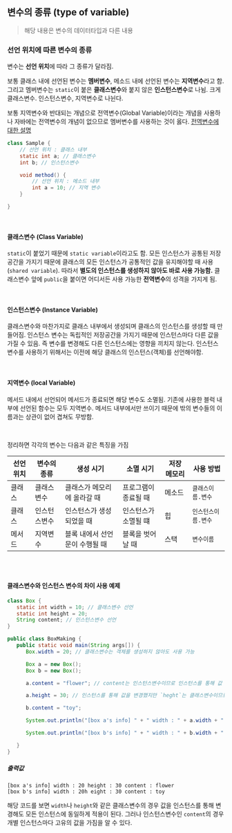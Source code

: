 ## 변수의 종류 (type of variable)

> 해당 내용은 변수의 데이터타입과 다른 내용

### 선언 위치에 따른 변수의 종류

변수는 **선언 위치**에 따라 그 종류가 달라짐.

보통 클래스 내에 선언된 변수는 **멤버변수**, 메소드 내에 선언된 변수는 **지역변수**라고 함. 그리고 멤버변수는 `static`이 붙은 **클래스변수**와 붙지 않은 **인스턴스변수**로 나뉨. 크게 클래스변수. 인스턴스변수, 지역변수로 나뉜다.

보통 지역변수와 반대되는 개념으로 전역변수(Global Variable)이라는 개념을 사용하나 자바에는 전역변수의 개념이 없으므로 멤버변수를 사용하는 것이 옳다. [전역변수에 대한 설명](https://shm-m.github.io/blog/global_variable)

```java
class Sample {
    // 선언 위치 : 클래스 내부
    static int a; // 클래스변수
    int b; // 인스턴스변수

    void method() {
        // 선언 위치 : 메소드 내부
        int a = 10; // 지역 변수
    }

}
```

<br>

#### 클래스변수 (Class Variable)

`static`이 붙었기 때문에 `static variable`이라고도 함. 모든 인스턴스가 공통된 저장 공간을 가지기 때문에 클래스의 모든 인스턴스가 공통적인 값을 유지해야할 때 사용(`shared variable`). 따라서 **별도의 인스턴스를 생성하지 않아도 바로 사용 가능함.** 클래스변수 앞에 `public`을 붙이면 어디서든 사용 가능한 **전역변수**의 성격을 가지게 됨.

<br>

#### 인스턴스변수 (Instance Variable)

클래스변수와 마찬가지로 클래스 내부에서 생성되며 클래스의 인스턴스를 생성할 때 만들어짐. 인스턴스 변수는 독립적인 저장공간을 가지기 때문에 인스턴스마다 다른 값을 가질 수 있음. 즉 변수를 변경해도 다른 인스턴스에는 영향을 끼치지 않는다.
인스턴스 변수를 사용하기 위해서는 이전에 해당 클래스의 인스턴스(객체)를 선언해야함.

<br>

#### 지역변수 (local Variable)

메서드 내에서 선언되어 메서드가 종료되면 해당 변수도 소멸됨. 기존에 사용한 블럭 내부에 선언된 함수는 모두 지역변수.
메서드 내부에서만 쓰이기 때문에 밖의 변수들의 이름과는 상관이 없어 겹쳐도 무방함.

<br>

정리하면 각각의 변수는 다음과 같은 특징을 가짐

| 선언 위치 | 변수의 종류  | 생성 시기                      | 소멸 시기            | 저장 메모리 | 사용 방법           |
| --------- | ------------ | ------------------------------ | -------------------- | ----------- | ------------------- |
| 클래스    | 클래스변수   | 클래스가 메모리에 올라갈 때    | 프로그램이 종료될 때 | 메소드      | `클래스이름.변수`   |
| 클래스    | 인스턴스변수 | 인스턴스가 생성되었을 때       | 인스턴스가 소멸될 떄 | 힙          | `인스턴스이름.변수` |
| 메서드    | 지역변수     | 블록 내에서 선언문이 수행될 때 | 블록을 벗어날 때     | 스택        | `변수이름`          |

<br>
<br>

#### 클래스변수와 인스턴스 변수의 차이 사용 예제

```java
class Box {
   static int width = 10; // 클래스변수 선언
   static int height = 20;
   String content; // 인스턴스변수 선언
}

public class BoxMaking {
   public static void main(String args[]) {
      Box.width = 20; // 클래스변수는 객체를 생성하지 않아도 사용 가능

      Box a = new Box();
      Box b = new Box();

      a.content = "flower"; // content는 인스턴스변수이므로 인스턴스를 통해 값 변경 가능

      a.height = 30; // 인스턴스를 통해 값을 변경했지만 `heght`는 클래스변수이므로 모든 인스턴스에 동일하게 적용됨

      b.content = "toy";

      System.out.println("[box a's info] " + " width : " + a.width + " height : " + a.height  + " content : " + a.content);

      System.out.println("[box b's info] " + " width : " + b.width + " height : " + b.height  + " content : " + b.content);

   }
}
```

##### 출력값

```
[box a's info] width : 20 height : 30 content : flower
[box b's info] width : 20h eight : 30 content : toy
```

해당 코드를 보면 `width`나 `height`와 같은 클래스변수의 경우 값을 인스턴스를 통해 변경해도 모든 인스턴스에 동일하게 적용이 된다. 그러나 인스턴스변수인 `content`의 경우 개별 인스턴스마다 고유의 값을 가짐을 알 수 있다.
